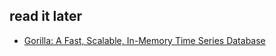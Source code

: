 ## read it later
- [Gorilla: A Fast, Scalable, In-Memory Time Series Database](http://www.vldb.org/pvldb/vol8/p1816-teller.pdf)
